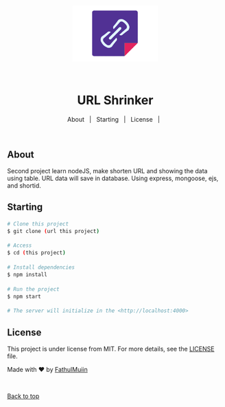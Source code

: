 <div align="center" id="top"> 
  <img src="./logo.png" width="200" alt="1" />

  &#xa0;

  <!-- <a href="https://1.netlify.app">Demo</a> -->
</div>

<h1 align="center">URL Shrinker</h1>

<!-- <p align="center"> -->

  <!-- <img alt="Github language count" src="https://img.shields.io/github/languages/count/fmuiin14/1?color=56BEB8">

  <img alt="Repository size" src="https://img.shields.io/github/repo-size/{{fmuiin14}}/1?color=56BEB8">

  <img alt="License" src="https://img.shields.io/github/license/{{fmuiin14}}/1?color=56BEB8"> -->

  <!-- <img alt="Github issues" src="https://img.shields.io/github/issues/{{YOUR_GITHUB_USERNAME}}/1?color=56BEB8" /> -->

  <!-- <img alt="Github forks" src="https://img.shields.io/github/forks/{{YOUR_GITHUB_USERNAME}}/1?color=56BEB8" /> -->

  <!-- <img alt="Github stars" src="https://img.shields.io/github/stars/{{YOUR_GITHUB_USERNAME}}/1?color=56BEB8" /> -->
<!-- </p> -->

<!-- Status -->

<!-- <h4 align="center"> 
	🚧  1 🚀 Under construction...  🚧
</h4> 

<hr> -->

<p align="center">
  <a>About</a> &#xa0; | &#xa0; 
  <a>Starting</a> &#xa0; | &#xa0; 
  <a>License</a> &#xa0; | &#xa0; 
</p>

<br>

## About ##

Second project learn nodeJS, make shorten URL and showing the data using table. URL data will save in database. Using express, mongoose, ejs, and shortid.

## Starting ##

```bash
# Clone this project
$ git clone (url this project)

# Access
$ cd (this project)

# Install dependencies
$ npm install

# Run the project
$ npm start

# The server will initialize in the <http://localhost:4000>
```

## License ##

This project is under license from MIT. For more details, see the [LICENSE](LICENSE.md) file.


Made with :heart: by <a href="https://github.com/fmuiin14" target="_blank">FathulMuiin</a>

&#xa0;

<a href="#top">Back to top</a>
